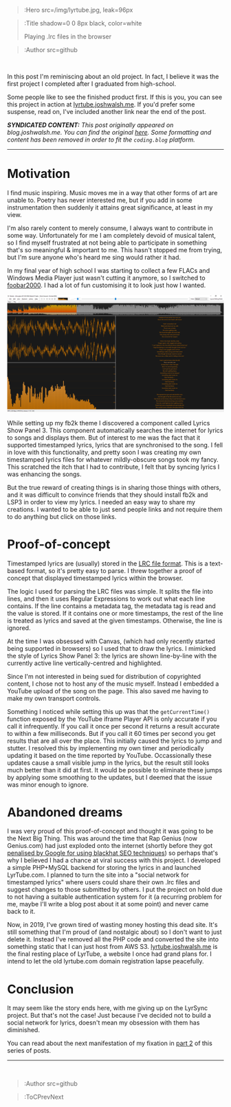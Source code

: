 > :Hero src=/img/lyrtube.jpg,
>       leak=96px

> :Title shadow=0 0 8px black, color=white
>
> Playing .lrc files in the browser

> :Author src=github

<br>

In this post I'm reminiscing about an old project. In fact, I believe it was the first project I completed after I graduated from high-school.

Some people like to see the finished product first. If this is you, you can see this project in action at [lyrtube.joshwalsh.me](https://lyrtube.joshwalsh.me/). If you'd prefer some suspense, read on, I've included another link near the end of the post.

_**SYNDICATED CONTENT:** This post originally appeared on blog.joshwalsh.me. You can find the original [here](https://blog.joshwalsh.me/lyrics-1/). Some formatting and content has been removed in order to fit the `coding.blog` platform._

---

# Motivation

I find music inspiring. Music moves me in a way that other forms of art are unable to. Poetry has never interested me, but if you add in some instrumentation then suddenly it attains great significance, at least in my view.

I'm also rarely content to merely consume, I always want to contribute in some way. Unfortunately for me I am completely devoid of musical talent, so I find myself frustrated at not being able to participate in something that's so meaningful & important to me. This hasn't stopped me from trying, but I'm sure anyone who's heard me sing would rather it had.

In my final year of high school I was starting to collect a few FLACs and Windows Media Player just wasn't cutting it anymore, so I switched to [foobar2000](http://www.foobar2000.org/). I had a lot of fun customising it to look just how I wanted.

![My foobar2000 theme](/img/fb2k.png)

While setting up my fb2k theme I discovered a component called Lyrics Show Panel 3. This component automatically searches the internet for lyrics to songs and displays them. But of interest to me was the fact that it supported timestamped lyrics, lyrics that are synchronised to the song. I fell in love with this functionality, and pretty soon I was creating my own timestamped lyrics files for whatever mildly-obscure songs took my fancy. This scratched the itch that I had to contribute, I felt that by syncing lyrics I was enhancing the songs.

But the true reward of creating things is in sharing those things with others, and it was difficult to convince friends that they should install fb2k and LSP3 in order to view my lyrics. I needed an easy way to share my creations. I wanted to be able to just send people links and not require them to do anything but click on those links.

# Proof-of-concept

Timestamped lyrics are (usually) stored in the [LRC file format](https://en.wikipedia.org/wiki/LRC_(file_format)). This is a text-based format, so it's pretty easy to parse. I threw together a proof of concept that displayed timestamped lyrics within the browser.

The logic I used for parsing the LRC files was simple. It splits the file into lines, and then it uses Regular Expressions to work out what each line contains. If the line contains a metadata tag, the metadata tag is read and the value is stored. If it contains one or more timestamps, the rest of the line is treated as lyrics and saved at the given timestamps. Otherwise, the line is ignored.

At the time I was obsessed with Canvas, (which had only recently started being supported in browsers) so I used that to draw the lyrics. I mimicked the style of Lyrics Show Panel 3: the lyrics are shown line-by-line with the currently active line vertically-centred and highlighted.

Since I'm not interested in being sued for distribution of copyrighted content, I chose not to host any of the music myself. Instead I embedded a YouTube upload of the song on the page. This also saved me having to make my own transport controls.

Something I noticed while setting this up was that the `getCurrentTime()` function exposed by the YouTube iframe Player API is only accurate if you call it infrequently. If you call it once per second it returns a result accurate to within a few milliseconds. But if you call it 60 times per second you get results that are all over the place. This initially caused the lyrics to jump and stutter. I resolved this by implementing my own timer and periodically updating it based on the time reported by YouTube. Occassionally these updates cause a small visible jump in the lyrics, but the result still looks much better than it did at first. It would be possible to eliminate these jumps by applying some smoothing to the updates, but I deemed that the issue was minor enough to ignore.

# Abandoned dreams

I was very proud of this proof-of-concept and thought it was going to be the Next Big Thing. This was around the time that Rap Genius (now Genius.com) had just exploded onto the internet (shortly before they got [penalised by Google for using blackhat SEO techniques](https://en.wikipedia.org/wiki/Genius_(website)#Google_search_penalty)) so perhaps that's why I believed I had a chance at viral success with this project. I developed a simple PHP+MySQL backend for storing the lyrics in and launched LyrTube.com. I planned to turn the site into a "social network for timestamped lyrics" where users could share their own .lrc files and suggest changes to those submitted by others. I put the project on hold due to not having a suitable authentication system for it (a recurring problem for me, maybe I'll write a blog post about it at some point) and never came back to it.

Now, in 2019, I've grown tired of wasting money hosting this dead site. It's still something that I'm proud of (and nostalgic about) so I don't want to just delete it. Instead I've removed all the PHP code and converted the site into something static that I can just host from AWS S3. [lyrtube.joshwalsh.me](https://lyrtube.joshwalsh.me/) is the final resting place of LyrTube, a website I once had grand plans for. I intend to let the old lyrtube.com domain registration lapse peacefully.

# Conclusion

It may seem like the story ends here, with me giving up on the LyrSync project. But that's not the case! Just because I've decided not to build a social network for lyrics, doesn't mean my obsession with them has diminished.

You can read about the next manifestation of my fixation in [part 2](/lyrics-2/) of this series of posts.

---

<br>

> :Author src=github

> :ToCPrevNext
